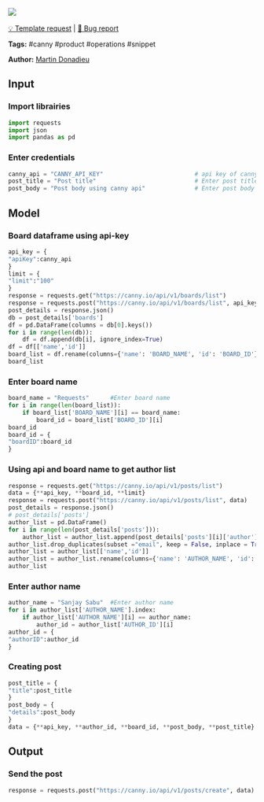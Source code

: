 <a href="https://app.naas.ai/user-redirect/naas/downloader?url=https://raw.githubusercontent.com/jupyter-naas/awesome-notebooks/master/Canny/Canny_Create.ipynb" target="_parent"><img src="https://naasai-public.s3.eu-west-3.amazonaws.com/open_in_naas.svg"/></a><br><br><a href="https://github.com/jupyter-naas/awesome-notebooks/issues/new?assignees=&labels=&template=template-request.md&title=Tool+-+Action+of+the+notebook+">💡 Template request</a> | <a href="https://github.com/jupyter-naas/awesome-notebooks/issues/new?assignees=&labels=bug&template=bug_report.md&title=Canny+-+Create:+Error+short+description">🚨 Bug report</a>

**Tags:** #canny #product #operations #snippet

**Author:** [Martin Donadieu](https://www.linkedin.com/in/martindonadieu)

## Input

### Import librairies


```python
import requests
import json
import pandas as pd
```

### Enter credentials


```python
canny_api = "CANNY_API_KEY"                          # api key of canny
post_title = "Post title"                            # Enter post title                    
post_body = "Post body using canny api"              # Enter post body
```

## Model

### Board dataframe using api-key


```python
api_key = {
"apiKey":canny_api          
}
limit = {
"limit":"100"                          
}
response = requests.get("https://canny.io/api/v1/boards/list")
response = requests.post("https://canny.io/api/v1/boards/list", api_key)
post_details = response.json()
db = post_details['boards']
df = pd.DataFrame(columns = db[0].keys()) 
for i in range(len(db)):
    df = df.append(db[i], ignore_index=True)
df = df[['name','id']]
board_list = df.rename(columns={'name': 'BOARD_NAME', 'id': 'BOARD_ID'})
board_list
```

### Enter board name


```python
board_name = "Requests"      #Enter board name
for i in range(len(board_list)):
    if board_list['BOARD_NAME'][i] == board_name:
        board_id = board_list['BOARD_ID'][i]
board_id
board_id = {
"boardID":board_id                          
}
```

### Using api and board name to get author list


```python
response = requests.get("https://canny.io/api/v1/posts/list")
data = {**api_key, **board_id, **limit}
response = requests.post("https://canny.io/api/v1/posts/list", data)
post_details = response.json()
# post_details['posts']
author_list = pd.DataFrame()
for i in range(len(post_details['posts'])):
    author_list = author_list.append(post_details['posts'][i]['author'], ignore_index=True)
author_list.drop_duplicates(subset ="email", keep = False, inplace = True)
author_list = author_list[['name','id']]
author_list = author_list.rename(columns={'name': 'AUTHOR_NAME', 'id': 'AUTHOR_ID'})
author_list
```

### Enter author name


```python
author_name = "Sanjay Sabu"  #Enter author name
for i in author_list['AUTHOR_NAME'].index:
    if author_list['AUTHOR_NAME'][i] == author_name:
        author_id = author_list['AUTHOR_ID'][i]
author_id = {
"authorID":author_id                          
}
```

### Creating post


```python
post_title = {
"title":post_title                                    
}
post_body = {
"details":post_body                    
}
data = {**api_key, **author_id, **board_id, **post_body, **post_title}
```

## Output

### Send the post


```python
response = requests.post("https://canny.io/api/v1/posts/create", data)
```
